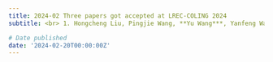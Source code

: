 ```yaml
---
title: 2024-02 Three papers got accepted at LREC-COLING 2024
subtitle: <br> 1. Hongcheng Liu, Pingjie Wang, **Yu Wang***, Yanfeng Wang, CE-VDG "Counterfactual Entropy-based Bias Reduction for Video-grounded Dialogue Generation" <br> 2. Pingjie Wang, Hongcheng Liu, **Yu Wang***, Yanfeng Wang, Pruning before Fine-tuning "A Retraining-free Compression Framework for Pre-trained Language Models" <br> 3. Heyang Liu, **Yu Wang***, Yanfeng Wang, "Post-decoder Biasing for End-to-End Speech Recognition of Multi-turn Medical Interview"

# Date published
date: '2024-02-20T00:00:00Z'
---
```

